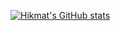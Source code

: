 [![Hikmat's GitHub stats](https://github-readme-stats.vercel.app/api?username=jafarlihi&hide=contribs,prs,commits,issues&hide_rank=true)](https://github.com/jafarlihi)
